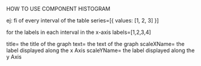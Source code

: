 HOW TO USE COMPONENT HISTOGRAM

ej:
fi of every interval of the table
series=[{ values: [1, 2, 3] }]

for the labels in each interval in the x-axis
labels=[1,2,3,4]

title= the title of the graph
text= the text of the graph
scaleXName= the label displayed along the x Axis
scaleYName= the label displayed along the y Axis

